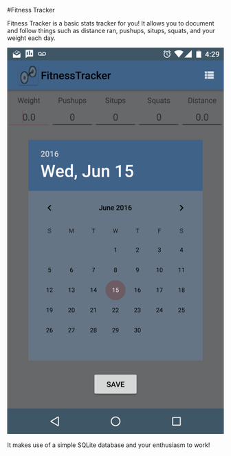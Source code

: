#Fitness Tracker

Fitness Tracker is a basic stats tracker for you! It allows you to document and follow things such as distance ran, pushups, situps, squats, and your weight each day.

![Add Workout](./app/src/main/home.png)

It makes use of a simple SQLite database and your enthusiasm to work!
